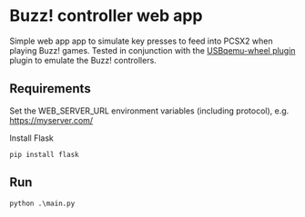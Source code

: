 # Buzz! controller web app
Simple web app app to simulate key presses to feed into PCSX2 when playing Buzz! games. Tested in conjunction with the [USBqemu-wheel plugin](https://github.com/jackun/USBqemu-wheel) plugin to emulate the Buzz! controllers.

## Requirements
Set the WEB_SERVER_URL environment variables (including protocol), e.g. https://myserver.com/

Install Flask
```
pip install flask
```

## Run
```
python .\main.py
```
